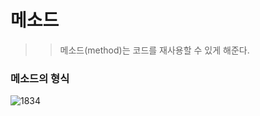 # 메소드
>> 메소드(method)는 코드를 재사용할 수 있게 해준다.

### 메소드의 형식 
![1834](https://user-images.githubusercontent.com/76688104/211960433-78e7aa2d-aae4-4501-b826-d9cf44b4833c.gif)
